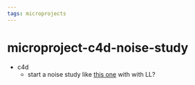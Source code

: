 ```yaml
---
tags: microprojects
---
```


# microproject-c4d-noise-study


* c4d
    * start a noise study like [this one](http://www.cybergooch.com/pages/c4d/noise/c4d_noise.htm) with with LL?